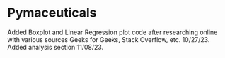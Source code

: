 # Pymaceuticals
Added Boxplot and Linear Regression plot code after researching online with various sources Geeks for Geeks, Stack Overflow, etc. 10/27/23.
Added analysis section 11/08/23.
